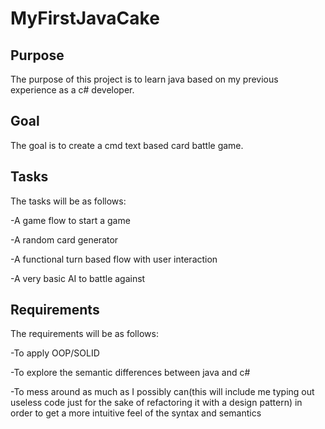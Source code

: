 # MyFirstJavaCake


## Purpose

The purpose of this project is to learn java based on my previous experience as a c# developer.


## Goal

The goal is to create a cmd text based card battle game.



## Tasks

The tasks will be as follows:

-A game flow to start a game

-A random card generator

-A functional turn based flow with user interaction

-A very basic AI to battle against



## Requirements

The requirements will be as follows:

-To apply OOP/SOLID

-To explore the semantic differences between java and c#

-To mess around as much as I possibly can(this will include me typing out useless code just for the sake of refactoring it with a design pattern) in order to get a more intuitive feel of the syntax and semantics



